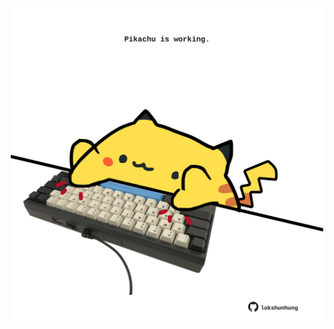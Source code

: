 <!-- built at 24/07/2025, 04:13:07 UTC -->
<p align="center">
  <img width="500" height="500" src="./ReadmeImage.svg">
</p>
